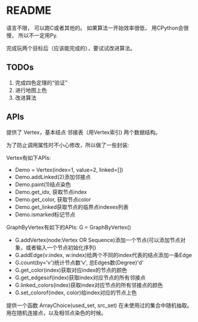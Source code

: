 # README


语言不限，
可以跑C或者其他的。
如果算法一开始效率很低， 用CPython会很慢， 所以不一定用Py.

完成玩两个目标后（应该能完成的），要试试改进算法。
## TODOs
1. 完成四色定理的“验证”
2. 进行地图上色
3. 改进算法

## APIs

提供了
Vertex，基本结点
邻接表（用Vertex索引)
两个数据结构。

为了防止调用属性时不小心修改，所以做了一些封装:

Vertex有如下APIs:
* Demo = Vertex(index=1, value=2, linked=[])
* Demo.addLinked(2)添加邻接点
* Demo.paint(1)结点染色
* Demo.get\_idx, 获取节点index
* Demo.get\_color, 获取节点color
* Demo.get\_linked获取节点的临界点indexes列表
* Demo.ismarked标记节点

GraphByVertex有如下的APIs:
G = GraphByVertex()
* G.addVertex(node:Vertex OR Sequence)添加一个节点(可以添加节点对象，或者输入一个节点初始化序列)
* G.addEdge(v:index, w:index)给两个不同的index代表的结点添加一条Edge
* G.count(by='v')统计节点数'v', 总Edges数(Degree)'d'
* G.get\_color(index)获取对应index的节点的颜色
* G.get\_edgesof(index)获取index对应节点的所有邻接点
* G.linked\_colors(index)获取index对应节点的所有邻接点的颜色
* G.set\_colorof(index, color)给index对应的节点上色

提供一个函数
ArrayChoice(used\_set, src\_set)
在未使用过的集合中随机抽取。用在随机连接点，以及相邻点染色的时候。


